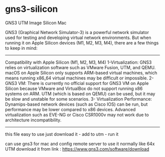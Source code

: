 # gns3-silicon
GNS3 UTM Image Silicon Mac 

GNS3 (Graphical Network Simulator-3) is a powerful network simulator used for testing and developing virtual network environments. But when running it on Apple Silicon devices (M1, M2, M3, M4), there are a few things to keep in mind:

-------------------------------------
Compatibility with Apple Silicon (M1, M2, M3, M4)
1-Virtualization:
GNS3 relies on virtualization software such as VMware Fusion, UTM, and QEMU.
macOS on Apple Silicon only supports ARM-based virtual machines, which means running x86_64 virtual machines may be difficult or impossible.
2-GNS3 VM:
There is currently no official support for GNS3 VM on Apple Silicon because VMware and VirtualBox do not support running x86 systems on ARM.
UTM (which is based on QEMU) can be used, but it may be slow and unstable for some scenarios.
3- Virtualization Performance:
Dynamips-based network devices (such as Cisco IOS) can be run, but performance may be lower compared to x86 devices.
Advanced virtualization such as EVE-NG or Cisco CSR1000v may not work due to architecture incompatibility.

------------------------------------
this file easy to use 
just download it - add to utm - run it 

can use gns3 for mac and config remote server to use it normally like 64x UTM
download it from link : https://www.gns3.com/software/download 





